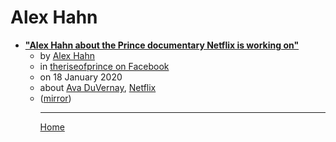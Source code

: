 # Alex Hahn

 - [**"Alex Hahn about the Prince documentary Netflix is working on"**](https://www.facebook.com/groups/theriseofprince/permalink/1071260089885116/)<ul><li>by [Alex Hahn](../../authors/alex-hahn/index.md)</li><li>in [theriseofprince on Facebook](https://www.facebook.com/groups/theriseofprince/)</li><li>on 18 January 2020</li><li>about [Ava DuVernay](../../topics/ava-duvernay/index.md), [Netflix](../../topics/netflix/index.md)</li><li>([mirror](https://web.archive.org/web/*/https://www.facebook.com/groups/theriseofprince/permalink/1071260089885116/))</li><ul>

----

[Home](../index.md)
